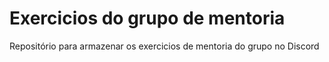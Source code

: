 # Exercicios do grupo de mentoria

Repositório para armazenar os exercicios de mentoria do grupo no Discord
